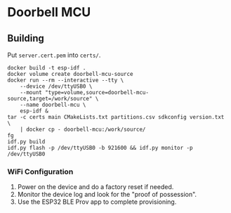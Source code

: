 # Doorbell MCU

## Building

Put `server.cert.pem` into `certs/`.

```
docker build -t esp-idf .
docker volume create doorbell-mcu-source
docker run --rm --interactive --tty \
    --device /dev/ttyUSB0 \
    --mount "type=volume,source=doorbell-mcu-source,target=/work/source" \
    --name doorbell-mcu \
    esp-idf &
tar -c certs main CMakeLists.txt partitions.csv sdkconfig version.txt \
    | docker cp - doorbell-mcu:/work/source/
fg
idf.py build
idf.py flash -p /dev/ttyUSB0 -b 921600 && idf.py monitor -p /dev/ttyUSB0
```

### WiFi Configuration

1. Power on the device and do a factory reset if needed.
2. Monitor the device log and look for the "proof of possession".
3. Use the ESP32 BLE Prov app to complete provisioning.
